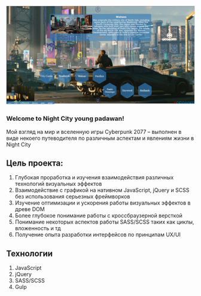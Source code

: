 ![alt tag](https://github.com/WebFilin/cyberpunk77/blob/main/cuberpunk.jpg)

### Welcome to Night City young padawan!

Мой взгляд на мир и вселенную игры Cyberpunk 2077 – выполнен в виде некоего путеводителя по различным аспектам и явлениям жизни в Night City

## Цель проекта:
1.	Глубокая проработка и изучения взаимодействия различных технологий визуальных эффектов 
2.	Взаимодействие с графикой на нативном JavaScript, jQuery и SCSS без использования серьезных фреймворков
3.	Изучение оптимизации и ускорения работы визуальных эффектов в древе DOM
4.	Более глубокое понимание работы с кроссбраузерной версткой
5.	Понимание некоторых аспектов работы SASS/SCSS таких как циклы, вложенность и тд
6.	Получение опыта разработки интерфейсов по принципам UX/UI 

## Технологии
1.	JavaScript
2.	jQuery
3.	SASS/SCSS 
4.	Gulp

